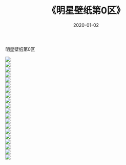﻿---
layout: post
title:  《明星壁纸第0区》
date:   2020-01-02
img: http://pic.660000.xyz/1:/壁纸/明星壁纸/000-0.jpg
categories: [美女, 清纯, 唯美]
---

明星壁纸第0区

  ![](http://pic.660000.xyz/1:/壁纸/明星壁纸/001.jpg) <br> ![](http://pic.660000.xyz/1:/壁纸/明星壁纸/002.jpg) <br> ![](http://pic.660000.xyz/1:/壁纸/明星壁纸/003.jpg) <br> ![](http://pic.660000.xyz/1:/壁纸/明星壁纸/004.jpg) <br> ![](http://pic.660000.xyz/1:/壁纸/明星壁纸/005.jpg) <br> ![](http://pic.660000.xyz/1:/壁纸/明星壁纸/006.jpg) <br> ![](http://pic.660000.xyz/1:/壁纸/明星壁纸/007.jpg) <br> ![](http://pic.660000.xyz/1:/壁纸/明星壁纸/008.jpg) <br> ![](http://pic.660000.xyz/1:/壁纸/明星壁纸/009.jpg) <br> ![](http://pic.660000.xyz/1:/壁纸/明星壁纸/010.jpg) <br> ![](http://pic.660000.xyz/1:/壁纸/明星壁纸/011.jpg) <br> ![](http://pic.660000.xyz/1:/壁纸/明星壁纸/012.jpg) <br> ![](http://pic.660000.xyz/1:/壁纸/明星壁纸/013.jpg) <br> ![](http://pic.660000.xyz/1:/壁纸/明星壁纸/014.jpg) <br> ![](http://pic.660000.xyz/1:/壁纸/明星壁纸/015.jpg) <br> ![](http://pic.660000.xyz/1:/壁纸/明星壁纸/016.jpg) <br> ![](http://pic.660000.xyz/1:/壁纸/明星壁纸/017.jpg) <br> ![](http://pic.660000.xyz/1:/壁纸/明星壁纸/018.jpg) <br> ![](http://pic.660000.xyz/1:/壁纸/明星壁纸/019.jpg) <br> ![](http://pic.660000.xyz/1:/壁纸/明星壁纸/020.jpg) <br>